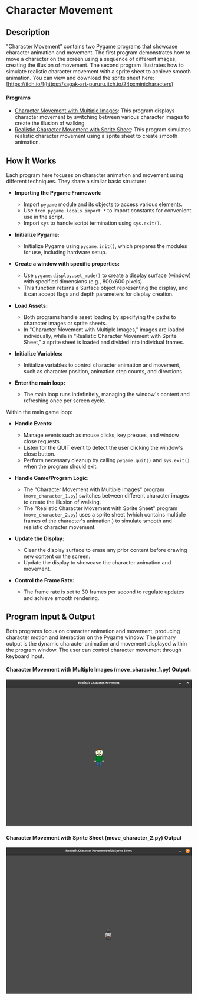 # Character Movement

## Description

"Character Movement" contains two Pygame programs that showcase character animation and movement. The first program demonstrates how to move a character on the screen using a sequence of different images, creating the illusion of movement. The second program illustrates how to simulate realistic character movement with a sprite sheet to achieve smooth animation. You can view and download the sprite sheet here: [https://itch.io/](https://sagak-art-pururu.itch.io/24pxminicharacters)

#### Programs

- [Character Movement with Multiple Images](move_character_1.py): This program displays character movement by switching between various character images to create the illusion of walking.
- [Realistic Character Movement with Sprite Sheet](move_character_2.py): This program simulates realistic character movement using a sprite sheet to create smooth animation.


## How it Works

Each program here focuses on character animation and movement using different techniques. They share a similar basic structure:

- **Importing the Pygame Framework:**
    - Import `pygame` module and its objects to access various elements.
    - Use `from pygame.locals import *` to import constants for convenient use in the script.
    - Import `sys` to handle script termination using `sys.exit()`.

- **Initialize Pygame:**
    - Initialize Pygame using `pygame.init()`, which prepares the modules for use, including hardware setup.

- **Create a window with specific properties:**
    - Use `pygame.display.set_mode()` to create a display surface (window) with specified dimensions (e.g., 800x600 pixels).
    - This function returns a Surface object representing the display, and it can accept flags and depth parameters for display creation.

- **Load Assets:**
    - Both programs handle asset loading by specifying the paths to character images or sprite sheets.
    - In "Character Movement with Multiple Images," images are loaded individually, while in "Realistic Character Movement with Sprite Sheet," a sprite sheet is loaded and divided into individual frames.

- **Initialize Variables:**
    - Initialize variables to control character animation and movement, such as character position, animation step counts, and directions.

- **Enter the main loop:**
    - The main loop runs indefinitely, managing the window's content and refreshing once per screen cycle.

Within the main game loop:

- **Handle Events:**
    - Manage events such as mouse clicks, key presses, and window close requests.
    - Listen for the QUIT event to detect the user clicking the window's close button.
    - Perform necessary cleanup by calling `pygame.quit()` and `sys.exit()` when the program should exit.

- **Handle Game/Program Logic:**
    - The "Character Movement with Multiple Images" program (`move_character_1.py`) switches between different character images to create the illusion of walking.
    - The "Realistic Character Movement with Sprite Sheet" program (`move_character_2.py`) uses a sprite sheet (which contains multiple frames of the character's animation.) to simulate smooth and realistic character movement.

- **Update the Display:**
    - Clear the display surface to erase any prior content before drawing new content on the screen.
    - Update the display to showcase the character animation and movement.

- **Control the Frame Rate:**
    - The frame rate is set to 30 frames per second to regulate updates and achieve smooth rendering.


## Program Input & Output

Both programs focus on character animation and movement, producing character motion and interaction on the Pygame window. The primary output is the dynamic character animation and movement displayed within the program window. The user can control character movement through keyboard input.


#### Character Movement with Multiple Images (move_character_1.py) Output:

<p align="center">
  <img src="output/character-movement-1.gif" alt='Character Movement 1 Output'>
</p>

#### Character Movement with Sprite Sheet (move_character_2.py) Output

<p align="center">
  <img src="output/character-movement-2.gif" alt='Character Movement 2 Output'>
</p>